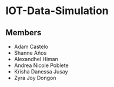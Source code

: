 # IOT-Data-Simulation

## Members

+ Adam Castelo
+ Shanne Años
+ Alexandhel Himan
+ Andrea Nicole Poblete
+ Krisha Danessa Jusay
+ Zyra Joy Dongon

